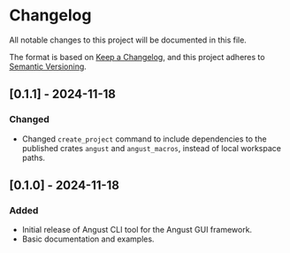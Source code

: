 # Changelog

All notable changes to this project will be documented in this file.

The format is based on [Keep a Changelog](https://keepachangelog.com/en/1.0.0/),
and this project adheres to [Semantic Versioning](https://semver.org/spec/v2.0.0.html).

## [0.1.1] - 2024-11-18

### Changed
- Changed `create_project` command to include dependencies to the published crates `angust` and `angust_macros`, instead of local workspace paths.

## [0.1.0] - 2024-11-18

### Added
- Initial release of Angust CLI tool for the Angust GUI framework.
- Basic documentation and examples.